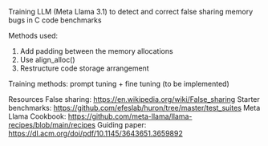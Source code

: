 Training LLM (Meta Llama 3.1) to detect and correct false sharing memory bugs in C code benchmarks

Methods used:
1) Add padding between the memory allocations 
2) Use align_alloc()
3) Restructure code storage arrangement

Training methods: prompt tuning + fine tuning (to be implemented)

Resources
False sharing: https://en.wikipedia.org/wiki/False_sharing
Starter benchmarks: https://github.com/efeslab/huron/tree/master/test_suites
Meta Llama Cookbook:  https://github.com/meta-llama/llama-recipes/blob/main/recipes
Guiding paper: https://dl.acm.org/doi/pdf/10.1145/3643651.3659892
